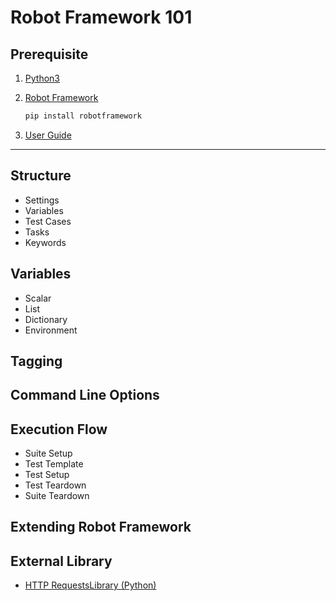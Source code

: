 # Robot Framework 101

## Prerequisite

1. [Python3](https://www.python.org/downloads/)
2. [Robot Framework](https://robotframework.org/)

    ```sh
    pip install robotframework
    ```

3. [User Guide](http://robotframework.org/robotframework/latest/RobotFrameworkUserGuide.html)

---

## Structure

- Settings
- Variables
- Test Cases
- Tasks
- Keywords

## Variables

- Scalar
- List
- Dictionary
- Environment

## Tagging

## Command Line Options

## Execution Flow

- Suite Setup
- Test Template
- Test Setup
- Test Teardown
- Suite Teardown

## Extending Robot Framework

## External Library

- [HTTP RequestsLibrary (Python)](/requestsLibrary/README.md)